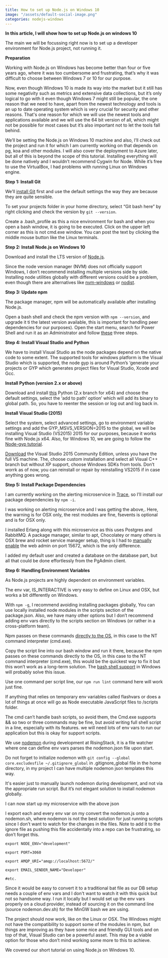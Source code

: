 ```yaml
---
title: How to set up Node.js on Windows 10
image: "/assets/default-social-image.png"
categories: nodejs-windows
---
```


**In this article, I will show how to set up Node.js on windows 10**

The main we will be focussing right now is to set up a developer environment for Node.js project, not running it.

**Preparation**

Working with Node.js on Windows has become better than four or five years ago, where it was too cumbersome and frustrating, that’s why it was difficult to choose between Windows 7 or 10 for our purpose.

Now, even though Windows 10 is made its way into the market but it still has some negativity such as metrics and extensive data collections, but it’s only logical to go with it even though Windows 7 might still be popular, the one reason that we need to have, apart from the newest technology and tools is an up to date operating system which is very crucial for security and other reasons. That's one reason for which we will use the newest tools and applications available and we will use the 64 bit version of all, which might not be possible for most cases but it’s also important not to let the tools fall behind.

We’ll be setting the Node.js on Windows 10 machine and also, I’ll check out the project and run it for which I am currently working on that depends on pg, koa and other modules. I will also cover the deployment to Azure later, but all of this is beyond the scope of this tutorial. Installing everything will be done natively and I wouldn’t recommend Cygwin for Node. While it’s free to use the VirtualBox, I had problems with running Linux on Windows engine.

**Step 1: Install Git**

We’ll [install Git](https://git-scm.com/download/win) first and use the default settings the way they are because they are quite sensible.

To set your projects folder in your home directory, select “Git bash here” by right clicking and check the version by `git --version`.

Create a .bash_profile as this a nice environment for bash and when you open a bash window, it is going to be executed. Click on the upper left corner as this is not cmd.exe window. You can post the text by clicking the middle mouse button like the Linux terminals.

**Step 2: Install Node.js on Windows 10**

Download and install the LTS version of [Node.js](https://nodejs.org/en/download/).

Since the node version manager (NVM) does not officially support Windows, I don’t recommend installing multiple versions side by side. Installing node utilities globally with different versions could be a problem, even though there are alternatives like [nvm-windows](https://github.com/coreybutler/nvm-windows) or [nodist](https://github.com/marcelklehr/nodist).

**Step 3: Update npm**

The package manager, npm will be automatically available after installing Node.js.

Open a bash shell and check the npm version with `npm --version`, and upgrade it ti the latest version available, this is important for handling peer dependencies for our purposes). Open the start menu, search for Power Shell and run it as an Administrator and follow [these](https://github.com/felixrieseberg/npm-windows-upgrade#usage) three steps.

**Step 4: Install Visual Studio and Python**

We have to install Visual Studio as the node packages depend on the native code to some extent. The supported tools for windows platform is the Visual Studio which is supported, the node gyp is around Python’s ‘generate your projects or GYP which generates project files for Visual Studio, Xcode and Gcc.

**Install Python (version 2.x or above)**

Download and install [this](https://www.python.org/downloads/windows/) Python (2.x branch for x64) and choose the default settings, select the ‘add to path’ option’ which will add its binary to global path. So, you have to reenter the session or log out and log back in.

**Install Visual Studio (2015)**

Select the system, select advanced settings, go to environment variable settings  and add the GYP_MSVS_VERSION=2015 to the global, we will be installing Visual Studio (VS2015) 2015 for our purposes, because it works fine with Node.js x64. Also, for Windows 10, we are going to follow the [Node-gyp tutorial](https://github.com/nodejs/node-gyp).

[Download](https://www.visualstudio.com/en-us/downloads/download-visual-studio-vs.aspx) the Visual Studio 2015 Community Edition, unless you have the full VS machine. The, choose custom installation and select all Visual C++ branch but without XP support, choose Windows SDKs from tools. Don’t worrk as of now, you can reinstall or repair by reinstalling VS2015 if in case anything goes wrong.

**Step 5: Install Package Dependencies**

I am currently working on the alerting microservice in [Trace](https://trace.risingstack.com/), so I’ll install our package dependencies by `npm -i`.

I was working on alerting microservice and I was getting the above,. Here, the warning is for OSX only, the rest modules are fine, fsevents is optional and is for OSX only.

I installed Erlang along with this microservice as this uses Postgres and RabbitMQ. A package manager, similar to apt, Chocolatey or many others is OSX brew and rocket service manager setup, thing is I had to [manually enable](https://www.rabbitmq.com/management.html) the web admin on port 15672, which is the only difference.

I added my default user and created a database on the database part, but all that could be done effortlessly from the PgAdmin client.

**Step 6: Handling Environment Variables**

As Node.js projects are highly dependent on environment variables.

The env var, IS_INTERACTIVE is very easy to define on Linux and OSX, but works a bit differently on Windows.

With `npm -g`, I recommend avoiding installing packages globally, You can use locally installed node modules in the scripts section of the package.json. Also, we have many other options but I don’t recommend adding env vars directly to the scripts section on Windows (or rather in a cross-platform team).

Npm passes on these commands [directly to the OS](https://github.com/npm/npm/issues/4040), in this case to the NT command interpreter (cmd.exe).

Copy the script line into our bash window and run it there, because the npm passes on these commands directly to the OS, in this case to the NT command interpreter (cmd.exe), this would be the quickest way to fix it but this won’t work as a long-term solution. The [bash shell support](http://insights.ubuntu.com/2016/03/30/ubuntu-on-windows-the-ubuntu-userspace-for-windows-developers/) in Windows will probably solve this issue.

Use one command per script line, our `npm run lint` command here will work just fine.

If anything that relies on temporary env variables called flashvars or does a lot of things at once will go as Node executable JavaScript files to /scripts folder.

The cmd can’t handle bash scripts, so avoid them, the Cmd.exe supports && so two or three commands may be fine, but avoid writing full shell script in a line, especially with its features. we will need lots of env vars to run our application but this is okay for support scripts.

We use [nodemon](https://github.com/remy/nodemon) during development at RisingStack, it is a file watcher where one can define env vars parses the nodemon.json file upon start.

Do not forget to initialize nodemon with `git config --global core.excludesfile ~/.gitignore_global` in .gitignore_global file in the home directory, in my project I can have multiple nodemon json templates this way.

It's easier just to manually launch nodemon during development, and not via the appropriate run script. But it’s not elegant solution to install nodemon globally. 

I can now start up my microservice with the above json

I export each and every env var on my convert the nodemon.js onto a nodemon.sh, where nodemon is not the best solution for just running scripts since I don’t want to watch for the changes in the files. Note to add it to the ignore file as pushing this file accidentally into a repo can be frustrating, so don’t forget this.

```
export NODE_ENV="development"

export PORT=3060

export AMQP_URI="amqp://localhost:5672/"

export EMAIL_SENDER_NAME="Developer"

#etc.
```

Since it would be easy to convert it to a traditional bat file as our DB setup needs a couple of env vars and I don't want to watch it with this quick but not so handsome way. I run it locally but I would set up the env vars properly on a cloud provider, instead of sourcing it on the command line (source nodemon.dev.sh) for the MinGW bash we are using.

The project should now work, like on the Linux or OSX. The Windows might not have the compatibility to support some of the modules in npm, but things are improving as they have some nice and friendly GUI tools and on top of that, Visual Studio can be a powerful asset. This may be a viable option for those who don’t mind working some more to this to achieve.

We covered our short tutorial on using Node.js on Windows 10.